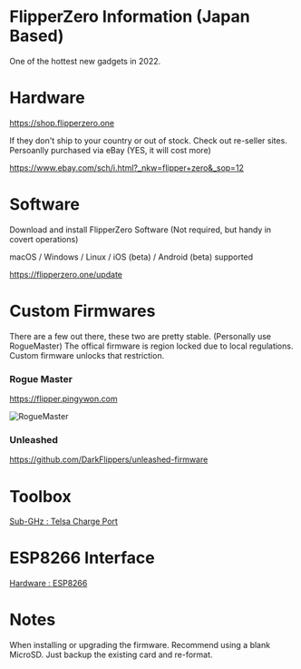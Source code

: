 # FlipperZero Information (Japan Based) #

One of the hottest new gadgets in 2022. 

# Hardware # 

https://shop.flipperzero.one

If they don't ship to your country or out of stock.
Check out re-seller sites.
Persoanlly purchased via eBay (YES, it will cost more)

https://www.ebay.com/sch/i.html?_nkw=flipper+zero&_sop=12


# Software #

Download and install FlipperZero Software (Not required, but handy in covert operations)

macOS / Windows / Linux / iOS (beta) / Android (beta) supported

https://flipperzero.one/update


# Custom Firmwares #

There are a few out there, these two are pretty stable.
(Personally use RogueMaster)
The offical firmware is region locked due to local regulations.
Custom firmware unlocks that restriction.

### Rogue Master ###

https://flipper.pingywon.com

![RogueMaster](https://github.com/7ang0n1n3/flipperzero/blob/main/assets/rougemaster.gif)


### Unleashed ###

https://github.com/DarkFlippers/unleashed-firmware


# Toolbox #

[Sub-GHz : Telsa Charge Port ](toolbox/sub-ghz/telsa.md)


# ESP8266 Interface #

[Hardware : ESP8266](ESP8266/README.md)

# Notes #

When installing or upgrading the firmware. 
Recommend using a blank MicroSD. Just backup
the existing card and re-format.



